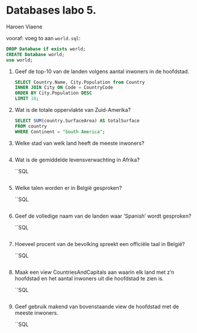 Databases labo 5.
=================

Haroen Viaene

vooraf: voeg to aan `world.sql`:

```SQL
DROP Database if exists world;
CREATE Database world;
use world;
```


1. Geef de top-10 van de landen volgens aantal inwoners in de hoofdstad.

    ```SQL
    SELECT Country.Name, City.Population from Country
    INNER JOIN City ON Code = CountryCode
    ORDER BY City.Population DESC
    LIMIT 10;
    ```

2. Wat is de totale oppervlakte van Zuid-Amerika?

    ```SQL
    SELECT SUM(country.SurfaceArea) AS totalSurface
    FROM country
    WHERE Continent = "South America";
    ```


3. Welke stad van welk land heeft de meeste inwoners?

    ```SQL

    ```

4. Wat is de gemiddelde levensverwachting in Afrika?

    ``SQL
    ```

5. Welke talen worden er in België gesproken?

    ``SQL
    ```

6. Geef de volledige naam van de landen waar ‘Spanish’ wordt gesproken?

    ``SQL
    ```

7. Hoeveel procent van de bevolking spreekt een officiële taal in België?

    ``SQL
    ```

8. Maak een view CountriesAndCapitals aan waarin elk land met z’n hoofdstad en het aantal inwoners uit die hoofdstad te zien is.

    ``SQL
    ```

9. Geef gebruik makend van bovenstaande view de hoofdstad met de meeste inwoners.

    ``SQL
    ```
